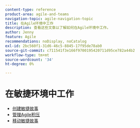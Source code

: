 ```yaml
---
content-type: reference
product-area: agile-and-teams
navigation-topic: agile-navigation-topic
title: 在Agile环境中工作
description: 查看这些文章以了解如何在Agile环境中工作。
author: Jenny
feature: Agile
recommendations: noDisplay, noCatalog
exl-id: 2bc560f1-31d6-46c5-8845-17f95de78ab0
source-git-commit: c711541f3e166f9700195420711d95ce782a44b2
workflow-type: tm+mt
source-wordcount: '34'
ht-degree: 0%

---
```


# 在敏捷环境中工作

* [创建敏捷故事](../../agile/work-in-an-agile-environment/create-an-agile-story.md)
* [管理Agile积压](../../agile/work-in-an-agile-environment/manage-the-agile-backlog.md)
* [移动敏捷故事](../../agile/work-in-an-agile-environment/move-an-agile-story.md)
